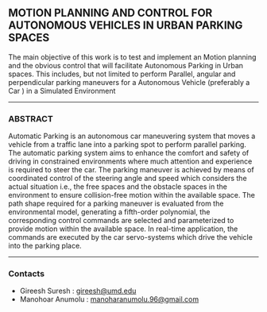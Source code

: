 ## MOTION PLANNING AND CONTROL FOR AUTONOMOUS VEHICLES IN URBAN PARKING SPACES
The main objective of this work is to test and implement an Motion planning and the obvious control that will facilitate Autonomous Parking in Urban spaces. This includes, but not limited to perform Parallel, angular and perpendicular parking maneuvers for a Autonomous Vehicle (preferably a Car ) in a Simulated Environment
___
### ABSTRACT

Automatic Parking is an autonomous car maneuvering system that moves a vehicle from a traffic lane into a parking spot to perform parallel parking. The automatic parking system aims to enhance the comfort and safety of driving in constrained environments where much attention and experience is required to steer the car. The parking maneuver is achieved by means of coordinated control of the steering angle and speed which considers the actual situation i.e., the free spaces and the obstacle spaces in the environment to ensure collision-free motion within the available space. The path shape required for a parking maneuver is evaluated from the environmental model, generating a fifth-order polynomial, the corresponding control commands are selected and parameterized to provide motion within the available space. In real-time application, the commands are executed by the car servo-systems which drive the vehicle into the parking place.
___
### Contacts
- Gireesh Suresh   : gireesh@umd.edu
- Manohoar Anumolu : manoharanumolu.96@gmail.com
